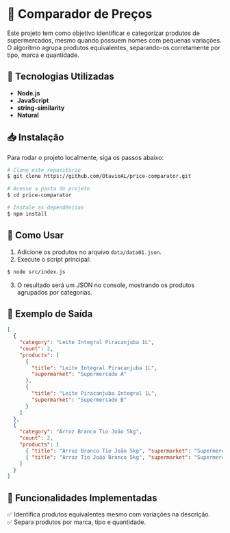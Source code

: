# 🛒 Comparador de Preços

Este projeto tem como objetivo identificar e categorizar produtos de supermercados, mesmo quando possuem nomes com pequenas variações. O algoritmo agrupa produtos equivalentes, separando-os corretamente por tipo, marca e quantidade.

## 🚀 Tecnologias Utilizadas

- **Node.js**
- **JavaScript**
- **string-similarity**
- **Natural**

## 📥 Instalação

Para rodar o projeto localmente, siga os passos abaixo:

```sh
# Clone este repositório
$ git clone https://github.com/OtavioAL/price-comparator.git

# Acesse a pasta do projeto
$ cd price-comparator

# Instale as dependências
$ npm install
```

## 🚀 Como Usar

1. Adicione os produtos no arquivo `data/data01.json`.
2. Execute o script principal:

```sh
$ node src/index.js
```

3. O resultado será um JSON no console, mostrando os produtos agrupados por categorias.

## 📌 Exemplo de Saída

```json
[
  {
    "category": "Leite Integral Piracanjuba 1L",
    "count": 2,
    "products": [
      {
        "title": "Leite Integral Piracanjuba 1L",
        "supermarket": "Supermercado A"
      },
      {
        "title": "Leite Piracanjuba Integral 1L",
        "supermarket": "Supermercado B"
      }
    ]
  },
  {
    "category": "Arroz Branco Tio João 5kg",
    "count": 2,
    "products": [
      { "title": "Arroz Branco Tio João 5kg", "supermarket": "Supermercado A" },
      { "title": "Arroz Tio João Branco 5kg", "supermarket": "Supermercado B" }
    ]
  }
]
```

## 📌 Funcionalidades Implementadas

✅ Identifica produtos equivalentes mesmo com variações na descrição.  
✅ Separa produtos por marca, tipo e quantidade.
